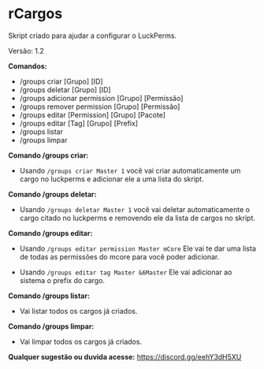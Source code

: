 # rCargos

Skript criado para ajudar a configurar o LuckPerms.

Versão: 1.2

**Comandos:**

- /groups criar [Grupo] [ID]
- /groups deletar [Grupo] [ID]
- /groups adicionar permission [Grupo] [Permissão]
- /groups remover permission [Grupo] [Permissão]
- /groups editar [Permission] [Grupo] [Pacote]
- /groups editar [Tag] [Grupo] [Prefix]
- /groups listar
- /groups limpar

**Comando /groups criar:**

- Usando `/groups criar Master 1` você vai criar automaticamente um cargo no luckperms e adicionar ele a uma lista do skript.

**Comando /groups deletar:**

- Usando `/groups deletar Master 1` você vai deletar automaticamente o cargo citado no luckperms e removendo ele da lista de cargos no skript.

**Comando /groups editar:**

- Usando `/groups editar permission Master mCore` Ele vai te dar uma lista de todas as permissões do mcore para você poder adicionar.

- Usando `/groups editar tag Master &6Master` Ele vai adicionar ao sistema o prefix do cargo.

**Comando /groups listar:**
 
- Vai listar todos os cargos já criados.

**Comando /groups limpar:**

- Vai limpar todos os cargos já criados.

**Qualquer sugestão ou duvida acesse:** https://discord.gg/eehY3dH5XU
